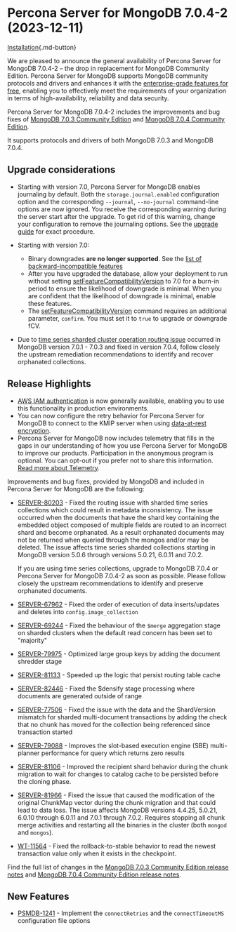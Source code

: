 # Percona Server for MongoDB 7.0.4-2 (2023-12-11) 

[Installation](../install/index.md){.md-button}

We are pleased to announce the general availability of Percona Server for MongoDB 7.0.4-2 – the drop in replacement for MongoDB Community Edition. Percona Server for MongoDB supports MongoDB community protocols and drivers and enhances it with the [enterprise-grade features for free](../comparison.md), enabling you to effectively meet the requirements of your organization in terms of high-availability, reliability and data security. 

Percona Server for MongoDB 7.0.4-2 includes the improvements and bug fixes of [MongoDB 7.0.3 Community Edition](https://www.mongodb.com/docs/manual/release-notes/7.0/#7.0.3---nov-9--2023) and [MongoDB 7.0.4 Community Edition](https://www.mongodb.com/docs/manual/release-notes/7.0/#7.0.4---nov-13--2023).

It supports protocols and drivers of both MongoDB 7.0.3 and MongoDB 7.0.4.

## Upgrade considerations

* Starting with version 7.0, Percona Server for MongoDB enables journaling by default. Both the `storage.journal.enabled` configuration option and the corresponding `--journal`, `--no-journal` command-line options are now ignored. You receive the corresponding warning during the server start after the upgrade. To get rid of this warning, change your configuration to remove the journaling options. See the [upgrade guide](../install/upgrade-from-60.md) for exact procedure.

* Starting with version 7.0:

    - Binary downgrades **are no longer supported**. See the [list of backward-incompatible features](https://www.mongodb.com/docs/manual/release-notes/7.0-compatibility/#backward-incompatible-features)
    - After you have upgraded the database, allow your deployment to run without setting [setFeatureCompatibilityVersion](https://www.mongodb.com/docs/manual/reference/command/setFeatureCompatibilityVersion/#mongodb-dbcommand-dbcmd.setFeatureCompatibilityVersion) to 7.0 for a burn-in period to ensure the likelihood of downgrade is minimal. When you are confident that the likelihood of downgrade is minimal, enable these features.
    - The [setFeatureCompatibilityVersion](https://www.mongodb.com/docs/manual/reference/command/setFeatureCompatibilityVersion/#mongodb-dbcommand-dbcmd.setFeatureCompatibilityVersion) command requires an additional parameter, `confirm`. You must set it to `true` to upgrade or downgrade fCV.

* Due to [time series sharded cluster operation routing issue](https://jira.mongodb.org/browse/SERVER-80203) occurred in MongoDB version 7.0.1 - 7.0.3 and fixed in version 7.0.4, follow closely the upstream remediation recommendations to identify and recover orphanated collections.

## Release Highlights

* [AWS IAM authentication](../aws-iam.md) is now generally available, enabling you to use this functionality in production environments.
* You can now configure the retry behavior for Percona Server for MongoDB to connect to the KMIP server when using [data-at-rest encryption](../kmip.md). 
* Percona Server for MongoDB now includes telemetry that fills in the gaps in our understanding of how you use Percona Server for MongoDB to improve our products. Participation in the anonymous program is optional. You can opt-out if you prefer not to share this information. [Read more about Telemetry](../telemetry.md).  

Improvements and bug fixes, provided by MongoDB and included in Percona Server for MongoDB are the following:

* [SERVER-80203](https://jira.mongodb.org/browse/SERVER-80203) - Fixed the routing issue with sharded time series collections which could result in metadata inconsistency. The issue occurred when the documents that have the shard key containing the embedded object composed of multiple fields are routed to an incorrect shard and become orphanated. As a result orphanated documents may not be returned when queried through the mongos and/or may be deleted. The issue affects time series sharded collections starting in MongoDB version 5.0.6 through versions 5.0.21, 6.0.11 and 7.0.2. 

   If you are using time series collections, upgrade to MongoDB 7.0.4 or Percona Server for MongoDB 7.0.4-2 as soon as possible. Please follow closely the upstream recommendations to identify and preserve orphanated documents. 

* [SERVER-67962](https://jira.mongodb.org/browse/SERVER-67962) - Fixed the order of execution of data inserts/updates and deletes into `config.image_collection` 
* [SERVER-69244](https://jira.mongodb.org/browse/SERVER-69244) - Fixed the behaviour of the `$merge` aggregation stage on sharded clusters when the default read concern has been set to "majority"
* [SERVER-79975](https://jira.mongodb.org/browse/SERVER-79975) - Optimized large group keys by adding the document shredder stage
* [SERVER-81133](https://jira.mongodb.org/browse/SERVER-81133) - Speeded up the logic that persist routing table cache
* [SERVER-82446](https://jira.mongodb.org/browse/SERVER-82446) - Fixed the $densify stage processing where documents are generated outside of range
* [SERVER-77506](https://jira.mongodb.org/browse/SERVER-77506) - Fixed the issue with the data and the ShardVersion mismatch for sharded multi-document transactions by adding the check that no chunk has moved for the collection being referenced since transaction started
* [SERVER-79088](https://jira.mongodb.org/browse/SERVER-79088) - Improves the slot-based execution engine (SBE) multi-planner performance for query which returns zero results
* [SERVER-81106](https://jira.mongodb.org/browse/SERVER-81106) - Improved the recipient shard behavior during the chunk migration to wait for changes to catalog cache to be persisted before the cloning phase.
* [SERVER-81966](https://jira.mongodb.org/browse/SERVER-81966) - Fixed the issue that caused the modification of the original ChunkMap vector during the chunk migration and that could lead to data loss. The issue affects MongoDB versions 4.4.25, 5.0.21, 6.0.10 through 6.0.11 and 7.0.1 through 7.0.2. Requires stopping all chunk merge activities and restarting all the binaries in the cluster (both `mongod` and `mongos`). 
* [WT-11564](https://jira.mongodb.org/browse/WT-11564) - Fixed the rollback-to-stable behavior to read the newest transaction value only when it exists in the checkpoint.

Find the full list of changes in the [MongoDB 7.0.3 Community Edition release notes](https://www.mongodb.com/docs/manual/release-notes/7.0/#7.0.3---nov-9--2023) and [MongoDB 7.0.4 Community Edition release notes](https://www.mongodb.com/docs/manual/release-notes/7.0/#7.0.4---nov-13--2023).


## New Features

* [PSMDB-1241](https://jira.percona.com/browse/PSMDB-1241) - Implement the `connectRetries` and the `connectTimeoutMS` configuration file options

